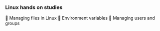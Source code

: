 ### Linux hands on studies
🔖 Managing files in Linux
🔖 Environment variables
🔖 Managing users and groups
